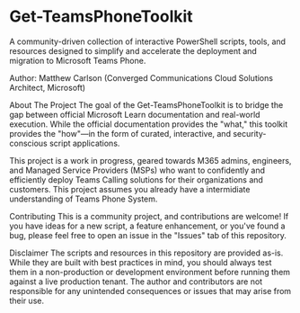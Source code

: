 # Get-TeamsPhoneToolkit

A community-driven collection of interactive PowerShell scripts, tools, and resources designed to simplify and accelerate the deployment and migration to Microsoft Teams Phone.

Author: Matthew Carlson (Converged Communications Cloud Solutions Architect, Microsoft)

About The Project
The goal of the Get-TeamsPhoneToolkit is to bridge the gap between official Microsoft Learn documentation and real-world execution. While the official documentation provides the "what," this toolkit provides the "how"—in the form of curated, interactive, and security-conscious script applications.

This project is a work in progress, geared towards M365 admins, engineers, and Managed Service Providers (MSPs) who want to confidently and efficiently deploy Teams Calling solutions for their organizations and customers. This project assumes you already have a intermidiate understanding of Teams Phone System.

Contributing
This is a community project, and contributions are welcome! If you have ideas for a new script, a feature enhancement, or you've found a bug, please feel free to open an issue in the "Issues" tab of this repository.

Disclaimer
The scripts and resources in this repository are provided as-is. While they are built with best practices in mind, you should always test them in a non-production or development environment before running them against a live production tenant. The author and contributors are not responsible for any unintended consequences or issues that may arise from their use.
